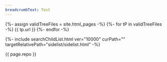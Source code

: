 ```yaml
---
breadcrumbText: Test
---
```


{%- assign validTreeFiles = site.html_pages -%}
{%- for tP in validTreeFiles -%}
    {{ tp.url }}
{%- endfor -%}

{%- include searchChildList.html ver="10000" curPath="" targetRelativePath="sidelist/sidelist.html" -%}

{{ page.repo }}
